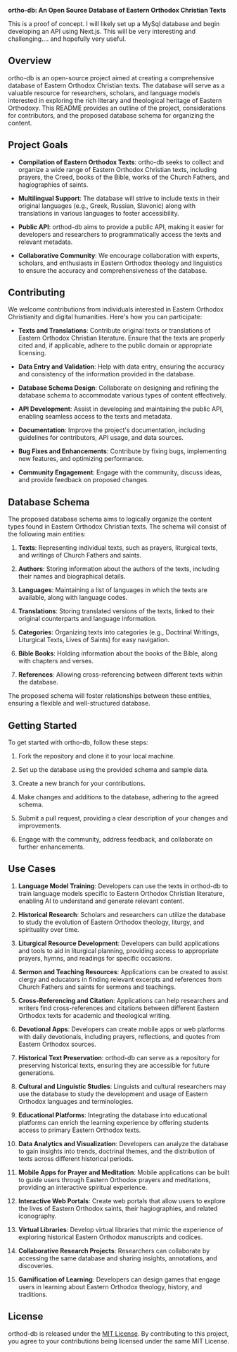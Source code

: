 **ortho-db: An Open Source Database of Eastern Orthodox Christian Texts**

This is a proof of concept. I will likely set up a MySql database and begin developing an API using Next.js. This will be very interesting and challenging.... and hopefully very useful.

## Overview

ortho-db is an open-source project aimed at creating a comprehensive database of Eastern Orthodox Christian texts. The database will serve as a valuable resource for researchers, scholars, and language models interested in exploring the rich literary and theological heritage of Eastern Orthodoxy. This README provides an outline of the project, considerations for contributors, and the proposed database schema for organizing the content.

## Project Goals

- **Compilation of Eastern Orthodox Texts**: ortho-db seeks to collect and organize a wide range of Eastern Orthodox Christian texts, including prayers, the Creed, books of the Bible, works of the Church Fathers, and hagiographies of saints.
    
- **Multilingual Support**: The database will strive to include texts in their original languages (e.g., Greek, Russian, Slavonic) along with translations in various languages to foster accessibility.
    
- **Public API**: orthod-db aims to provide a public API, making it easier for developers and researchers to programmatically access the texts and relevant metadata.
    
- **Collaborative Community**: We encourage collaboration with experts, scholars, and enthusiasts in Eastern Orthodox theology and linguistics to ensure the accuracy and comprehensiveness of the database.
    

## Contributing

We welcome contributions from individuals interested in Eastern Orthodox Christianity and digital humanities. Here's how you can participate:

- **Texts and Translations**: Contribute original texts or translations of Eastern Orthodox Christian literature. Ensure that the texts are properly cited and, if applicable, adhere to the public domain or appropriate licensing.
    
- **Data Entry and Validation**: Help with data entry, ensuring the accuracy and consistency of the information provided in the database.
    
- **Database Schema Design**: Collaborate on designing and refining the database schema to accommodate various types of content effectively.
    
- **API Development**: Assist in developing and maintaining the public API, enabling seamless access to the texts and metadata.
    
- **Documentation**: Improve the project's documentation, including guidelines for contributors, API usage, and data sources.
    
- **Bug Fixes and Enhancements**: Contribute by fixing bugs, implementing new features, and optimizing performance.
    
- **Community Engagement**: Engage with the community, discuss ideas, and provide feedback on proposed changes.
    

## Database Schema

The proposed database schema aims to logically organize the content types found in Eastern Orthodox Christian texts. The schema will consist of the following main entities:

1. **Texts**: Representing individual texts, such as prayers, liturgical texts, and writings of Church Fathers and saints.
    
2. **Authors**: Storing information about the authors of the texts, including their names and biographical details.
    
3. **Languages**: Maintaining a list of languages in which the texts are available, along with language codes.
    
4. **Translations**: Storing translated versions of the texts, linked to their original counterparts and language information.
    
5. **Categories**: Organizing texts into categories (e.g., Doctrinal Writings, Liturgical Texts, Lives of Saints) for easy navigation.
    
6. **Bible Books**: Holding information about the books of the Bible, along with chapters and verses.
    
7. **References**: Allowing cross-referencing between different texts within the database.
    

The proposed schema will foster relationships between these entities, ensuring a flexible and well-structured database.

## Getting Started

To get started with ortho-db, follow these steps:

1. Fork the repository and clone it to your local machine.
    
2. Set up the database using the provided schema and sample data.
    
3. Create a new branch for your contributions.
    
4. Make changes and additions to the database, adhering to the agreed schema.
    
5. Submit a pull request, providing a clear description of your changes and improvements.
    
6. Engage with the community, address feedback, and collaborate on further enhancements.
    

## Use Cases

1. **Language Model Training**: Developers can use the texts in orthod-db to train language models specific to Eastern Orthodox Christian literature, enabling AI to understand and generate relevant content.
    
2. **Historical Research**: Scholars and researchers can utilize the database to study the evolution of Eastern Orthodox theology, liturgy, and spirituality over time.
    
3. **Liturgical Resource Development**: Developers can build applications and tools to aid in liturgical planning, providing access to appropriate prayers, hymns, and readings for specific occasions.
    
4. **Sermon and Teaching Resources**: Applications can be created to assist clergy and educators in finding relevant excerpts and references from Church Fathers and saints for sermons and teachings.
    
5. **Cross-Referencing and Citation**: Applications can help researchers and writers find cross-references and citations between different Eastern Orthodox texts for academic and theological writing.
    
6. **Devotional Apps**: Developers can create mobile apps or web platforms with daily devotionals, including prayers, reflections, and quotes from Eastern Orthodox sources.
    
7. **Historical Text Preservation**: orthod-db can serve as a repository for preserving historical texts, ensuring they are accessible for future generations.
    
8. **Cultural and Linguistic Studies**: Linguists and cultural researchers may use the database to study the development and usage of Eastern Orthodox languages and terminologies.
    
9. **Educational Platforms**: Integrating the database into educational platforms can enrich the learning experience by offering students access to primary Eastern Orthodox texts.
    
10. **Data Analytics and Visualization**: Developers can analyze the database to gain insights into trends, doctrinal themes, and the distribution of texts across different historical periods.
    
11. **Mobile Apps for Prayer and Meditation**: Mobile applications can be built to guide users through Eastern Orthodox prayers and meditations, providing an interactive spiritual experience.
    
12. **Interactive Web Portals**: Create web portals that allow users to explore the lives of Eastern Orthodox saints, their hagiographies, and related iconography.
    
13. **Virtual Libraries**: Develop virtual libraries that mimic the experience of exploring historical Eastern Orthodox manuscripts and codices.
    
14. **Collaborative Research Projects**: Researchers can collaborate by accessing the same database and sharing insights, annotations, and discoveries.
    
15. **Gamification of Learning**: Developers can design games that engage users in learning about Eastern Orthodox theology, history, and traditions.


## License

orthod-db is released under the [MIT License](https://chat.openai.com/LICENSE). By contributing to this project, you agree to your contributions being licensed under the same MIT License.
